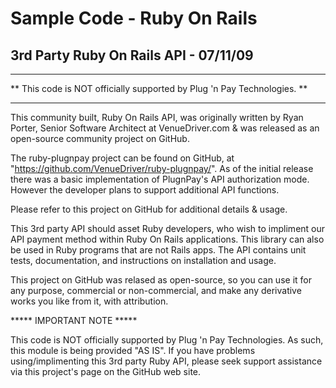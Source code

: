 # Sample Code - Ruby On Rails

## 3rd Party Ruby On Rails API - 07/11/09

**************************************************************************
** This code is NOT officially supported by Plug 'n Pay Technologies.   **
**************************************************************************

This community built, Ruby On Rails API, was originally written by Ryan Porter,
Senior Software Architect at VenueDriver.com & was released as an open-source
community project on GitHub.

The ruby-plugnpay project can be found on GitHub, at 
"https://github.com/VenueDriver/ruby-plugnpay/".  As of the initial release
there was a basic implementation of PlugnPay's API authorization mode.
However the developer plans to support additional API functions.

Please refer to this project on GitHub for additional details & usage.

This 3rd party API should asset Ruby developers, who wish to impliment our
API payment method within Ruby On Rails applications.  This library can also
be used in Ruby programs that are not Rails apps.  The API contains unit tests,
documentation, and instructions on installation and usage.

This project on GitHub was relased as open-source, so you can use it for any purpose,
commercial or non-commercial, and make any derivative works you like from it,
with attribution.


***** IMPORTANT NOTE *****

This code is NOT officially supported by Plug 'n Pay Technologies.  As such, this
module is being provided "AS IS".  If you have problems using/implimenting this
3rd party Ruby API, please seek support assistance via this project's page on the
GitHub web site.


